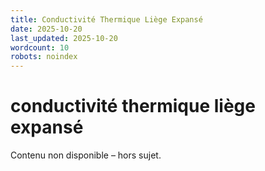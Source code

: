 ```yaml
---
title: Conductivité Thermique Liège Expansé
date: 2025-10-20
last_updated: 2025-10-20
wordcount: 10
robots: noindex
---
```


# conductivité thermique liège expansé

Contenu non disponible – hors sujet.